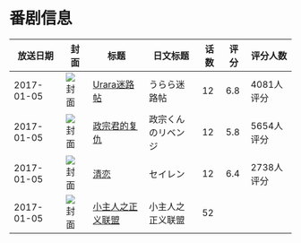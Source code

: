 # 番剧信息

|放送日期|封面|标题|日文标题|话数|评分|评分人数|
|---|---|---|---|---|---|---|
|2017-01-05|![封面](https://lain.bgm.tv/pic/cover/c/d8/88/173303_EvS4Z.jpg)|[Urara迷路帖](https://bangumi.tv/subject/173303)|うらら迷路帖|12|6.8|4081人评分|
|2017-01-05|![封面](https://lain.bgm.tv/pic/cover/c/05/bf/185762_xyM3h.jpg)|[政宗君的复仇](https://bangumi.tv/subject/185762)|政宗くんのリベンジ|12|5.8|5654人评分|
|2017-01-05|![封面](https://lain.bgm.tv/pic/cover/c/f8/38/195229_l5ydB.jpg)|[清恋](https://bangumi.tv/subject/195229)|セイレン|12|6.4|2738人评分|
|2017-01-05|![封面](https://lain.bgm.tv/pic/cover/c/e5/91/247862_57Uhh.jpg)|[小主人之正义联盟](https://bangumi.tv/subject/247862)|小主人之正义联盟|52|||
